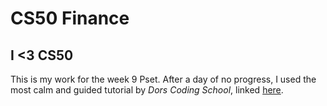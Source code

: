 # CS50 Finance
## I <3 CS50

This is my work for the week 9 Pset. After a day of no progress, I used the most calm and guided tutorial by _Dors Coding School_, linked [here](https://www.youtube.com/watch?v=8rjuV6VvdZI&t=5037s).